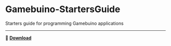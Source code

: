 # Gamebuino-StartersGuide
Starters guide for programming Gamebuino applications

___

:floppy_disk: [**Download**](https://github.com/StijnCaerts/Gamebuino-StartersGuide/releases/latest/)
